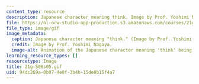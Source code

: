 ```yaml
---
content_type: resource
description: Japanese character meaning think. Image by Prof. Yoshimi Nagaya.
file: https://ol-ocw-studio-app-production.s3.amazonaws.com/courses/21g-506-advanced-japanese-ii-spring-2005/94dc269a0b074e8f3b4b15de0b15f4a7_21g-506s05.gif
file_type: image/gif
image_metadata:
  caption: Japanese character meaning "think." (Image by Prof. Yoshimi Nagaya.)
  credit: Image by Prof. Yoshimi Nagaya.
  image-alt: Animation of the Japanese character meaning 'think' being drawn.
learning_resource_types: []
resourcetype: Image
title: 21g-506s05.gif
uid: 94dc269a-0b07-4e8f-3b4b-15de0b15f4a7
---
```

